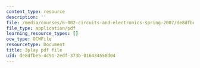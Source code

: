```yaml
---
content_type: resource
description: ''
file: /media/courses/6-002-circuits-and-electronics-spring-2007/de8dfbe54c912edf373b016434558d04_COdQmA9g9S8.pdf
file_type: application/pdf
learning_resource_types: []
ocw_type: OCWFile
resourcetype: Document
title: 3play pdf file
uid: de8dfbe5-4c91-2edf-373b-016434558d04
---
```

